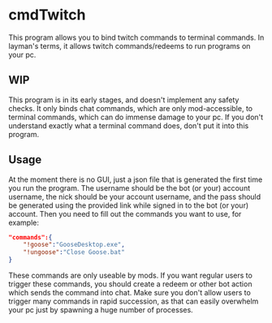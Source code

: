 # cmdTwitch
This program allows you to bind twitch commands to terminal commands. In layman's terms, it allows twitch commands/redeems to run programs on your pc.
## WIP
This program is in its early stages, and doesn't implement any safety checks. It only binds chat commands, which are only mod-accessible, to terminal commands, which can do immense damage to your pc. If you don't understand exactly what a terminal command does, don't put it into this program.
## Usage
At the moment there is no GUI, just a json file that is generated the first time you run the program. The username should be the bot (or your) account username, the nick should be your account username, and the pass should be generated using the provided link while signed in to the bot (or your) account. Then you need to fill out the commands you want to use, for example:
```json
"commands":{
    "!goose":"GooseDesktop.exe",
    "!ungoose":"Close Goose.bat"
}
```
These commands are only useable by mods. If you want regular users to trigger these commands, you should create a redeem or other bot action which sends the command into chat. Make sure you don't allow users to trigger many commands in rapid succession, as that can easily overwhelm your pc just by spawning a huge number of processes.